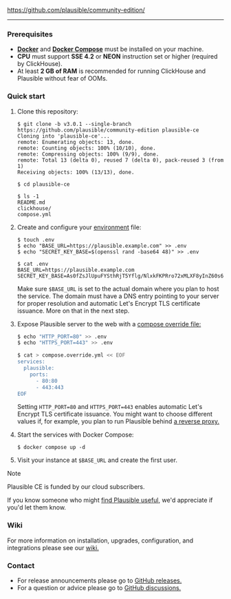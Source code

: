 https://github.com/plausible/community-edition/


---

### Prerequisites

- **[Docker](https://docs.docker.com/engine/install/)** and **[Docker Compose](https://docs.docker.com/compose/install/)** must be installed on your machine.
- **CPU** must support **SSE 4.2** or **NEON** instruction set or higher (required by ClickHouse).
- At least **2 GB of RAM** is recommended for running ClickHouse and Plausible without fear of OOMs.

### Quick start

1. Clone this repository:

    ```console
    $ git clone -b v3.0.1 --single-branch https://github.com/plausible/community-edition plausible-ce
    Cloning into 'plausible-ce'...
    remote: Enumerating objects: 13, done.
    remote: Counting objects: 100% (10/10), done.
    remote: Compressing objects: 100% (9/9), done.
    remote: Total 13 (delta 0), reused 7 (delta 0), pack-reused 3 (from 1)
    Receiving objects: 100% (13/13), done.

    $ cd plausible-ce

    $ ls -1
    README.md
    clickhouse/
    compose.yml
    ```

1. Create and configure your [environment](https://docs.docker.com/compose/environment-variables/) file:

    ```console
    $ touch .env
    $ echo "BASE_URL=https://plausible.example.com" >> .env
    $ echo "SECRET_KEY_BASE=$(openssl rand -base64 48)" >> .env
    
    $ cat .env
    BASE_URL=https://plausible.example.com
    SECRET_KEY_BASE=As0fZsJlUpuFYSthRjT5Yflg/NlxkFKPRro72xMLXF8yInZ60s6xGGXYVqml+XN1
    ```

    Make sure `$BASE_URL` is set to the actual domain where you plan to host the service. The domain must have a DNS entry pointing to your server for proper resolution and automatic Let's Encrypt TLS certificate issuance. More on that in the next step.

1. Expose Plausible server to the web with a [compose override file:](https://github.com/plausible/community-edition/wiki/compose-override)

    ```sh
    $ echo "HTTP_PORT=80" >> .env
    $ echo "HTTPS_PORT=443" >> .env

    $ cat > compose.override.yml << EOF
    services:
      plausible:
        ports:
          - 80:80
          - 443:443
    EOF 
    ```

    Setting `HTTP_PORT=80` and `HTTPS_PORT=443` enables automatic Let's Encrypt TLS certificate issuance. You might want to choose different values if, for example, you plan to run Plausible behind [a reverse proxy.](https://github.com/plausible/community-edition/wiki/reverse-proxy)

1. Start the services with Docker Compose:

    ```console
    $ docker compose up -d
    ```

1. Visit your instance at `$BASE_URL` and create the first user.

> [!NOTE]
> Plausible CE is funded by our cloud subscribers.
>
> If you know someone who might [find Plausible useful](https://plausible.io/?utm_medium=Social&utm_source=GitHub&utm_campaign=readme), we'd appreciate if you'd let them know.

### Wiki

For more information on installation, upgrades, configuration, and integrations please see our [wiki.](https://github.com/plausible/community-edition/wiki)

### Contact

- For release announcements please go to [GitHub releases.](https://github.com/plausible/analytics/releases)
- For a question or advice please go to [GitHub discussions.](https://github.com/plausible/analytics/discussions/categories/self-hosted-support)
